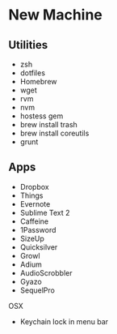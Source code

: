 # New Machine

## Utilities

  * zsh
  * dotfiles
  * Homebrew
  * wget
  * rvm
  * nvm
  * hostess gem
  * brew install trash
  * brew install coreutils
  * grunt

## Apps

  * Dropbox
  * Things
  * Evernote
  * Sublime Text 2
  * Caffeine
  * 1Password
  * SizeUp
  * Quicksilver
  * Growl
  * Adium
  * AudioScrobbler
  * Gyazo
  * SequelPro

OSX

  * Keychain lock in menu bar
